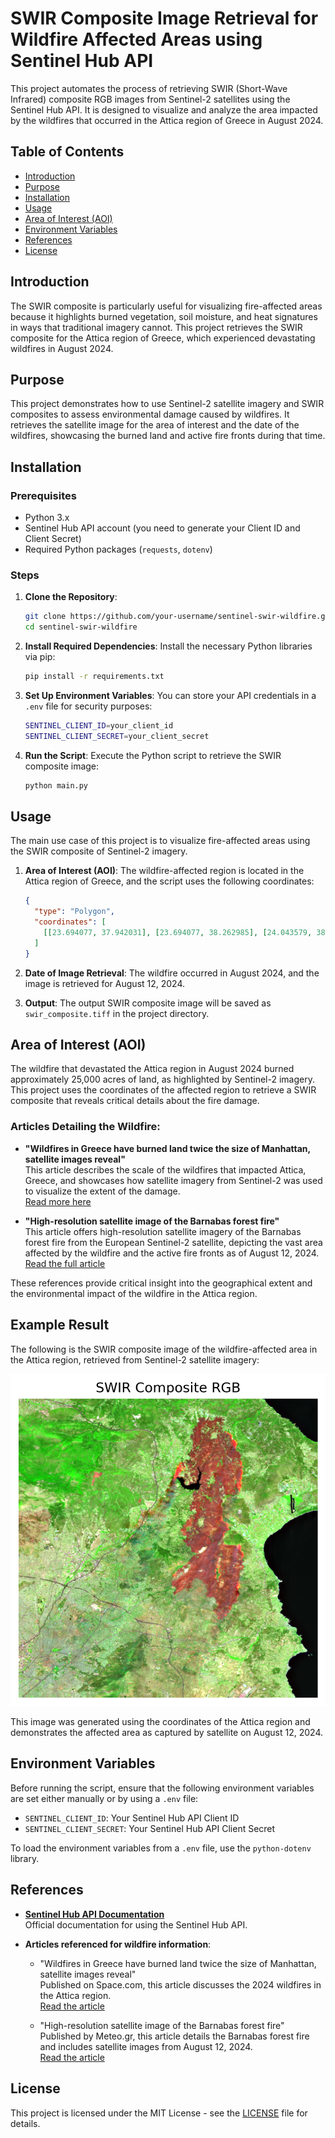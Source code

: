 # SWIR Composite Image Retrieval for Wildfire Affected Areas using Sentinel Hub API

This project automates the process of retrieving SWIR (Short-Wave Infrared) composite RGB images from Sentinel-2 satellites using the Sentinel Hub API. It is designed to visualize and analyze the area impacted by the wildfires that occurred in the Attica region of Greece in August 2024. 

## Table of Contents
- [Introduction](#introduction)
- [Purpose](#purpose)
- [Installation](#installation)
- [Usage](#usage)
- [Area of Interest (AOI)](#area-of-interest-aoi)
- [Environment Variables](#environment-variables)
- [References](#references)
- [License](#license)

## Introduction

The SWIR composite is particularly useful for visualizing fire-affected areas because it highlights burned vegetation, soil moisture, and heat signatures in ways that traditional imagery cannot. This project retrieves the SWIR composite for the Attica region of Greece, which experienced devastating wildfires in August 2024.

## Purpose

This project demonstrates how to use Sentinel-2 satellite imagery and SWIR composites to assess environmental damage caused by wildfires. It retrieves the satellite image for the area of interest and the date of the wildfires, showcasing the burned land and active fire fronts during that time.

## Installation

### Prerequisites
- Python 3.x
- Sentinel Hub API account (you need to generate your Client ID and Client Secret)
- Required Python packages (`requests`, `dotenv`)

### Steps

1. **Clone the Repository**:
    ```bash
    git clone https://github.com/your-username/sentinel-swir-wildfire.git
    cd sentinel-swir-wildfire
    ```

2. **Install Required Dependencies**:
    Install the necessary Python libraries via pip:
    ```bash
    pip install -r requirements.txt
    ```

3. **Set Up Environment Variables**:
    You can store your API credentials in a `.env` file for security purposes:
    ```bash
    SENTINEL_CLIENT_ID=your_client_id
    SENTINEL_CLIENT_SECRET=your_client_secret
    ```

4. **Run the Script**:
    Execute the Python script to retrieve the SWIR composite image:
    ```bash
    python main.py
    ```

## Usage

The main use case of this project is to visualize fire-affected areas using the SWIR composite of Sentinel-2 imagery.

1. **Area of Interest (AOI)**: 
    The wildfire-affected region is located in the Attica region of Greece, and the script uses the following coordinates:
    ```json
    {
      "type": "Polygon",
      "coordinates": [
        [[23.694077, 37.942031], [23.694077, 38.262985], [24.043579, 38.262985], [24.043579, 37.942031], [23.694077, 37.942031]]
      ]
    }
    ```

2. **Date of Image Retrieval**: 
    The wildfire occurred in August 2024, and the image is retrieved for August 12, 2024.

3. **Output**: 
    The output SWIR composite image will be saved as `swir_composite.tiff` in the project directory.

## Area of Interest (AOI)

The wildfire that devastated the Attica region in August 2024 burned approximately 25,000 acres of land, as highlighted by Sentinel-2 imagery. This project uses the coordinates of the affected region to retrieve a SWIR composite that reveals critical details about the fire damage. 

### Articles Detailing the Wildfire:
- **"Wildfires in Greece have burned land twice the size of Manhattan, satellite images reveal"**  
  This article describes the scale of the wildfires that impacted Attica, Greece, and showcases how satellite imagery from Sentinel-2 was used to visualize the extent of the damage.  
  [Read more here](https://www.space.com/wildfires-greece-satellite-imagery)&#8203;

- **"High-resolution satellite image of the Barnabas forest fire"**  
  This article offers high-resolution satellite imagery of the Barnabas forest fire from the European Sentinel-2 satellite, depicting the vast area affected by the wildfire and the active fire fronts as of August 12, 2024.  
  [Read the full article](https://meteo.gr/article_view.cfm?entryID=3353)&#8203;

These references provide critical insight into the geographical extent and the environmental impact of the wildfire in the Attica region.

## Example Result

The following is the SWIR composite image of the wildfire-affected area in the Attica region, retrieved from Sentinel-2 satellite imagery:

![SWIR Composite Result](swir_composite_result.png)

This image was generated using the coordinates of the Attica region and demonstrates the affected area as captured by satellite on August 12, 2024.


## Environment Variables

Before running the script, ensure that the following environment variables are set either manually or by using a `.env` file:

- `SENTINEL_CLIENT_ID`: Your Sentinel Hub API Client ID
- `SENTINEL_CLIENT_SECRET`: Your Sentinel Hub API Client Secret

To load the environment variables from a `.env` file, use the `python-dotenv` library.

## References

- **[Sentinel Hub API Documentation](https://www.sentinel-hub.com/develop/documentation/)**  
  Official documentation for using the Sentinel Hub API.

- **Articles referenced for wildfire information**:
  - "Wildfires in Greece have burned land twice the size of Manhattan, satellite images reveal"  
    Published on Space.com, this article discusses the 2024 wildfires in the Attica region.  
    [Read the article](https://www.space.com/wildfires-greece-satellite-imagery)&#8203;
  
  - "High-resolution satellite image of the Barnabas forest fire"  
    Published by Meteo.gr, this article details the Barnabas forest fire and includes satellite images from August 12, 2024.  
    [Read the article](https://meteo.gr/article_view.cfm?entryID=3353)&#8203;

## License

This project is licensed under the MIT License - see the [LICENSE](LICENSE) file for details.
